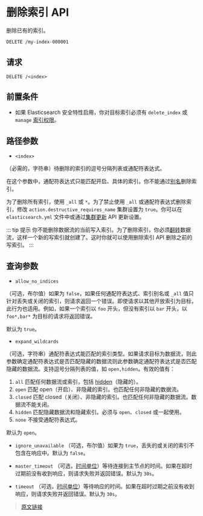 # 删除索引 API

删除已有的索引。

```bash
DELETE /my-index-000001
```

## 请求

`DELETE /<index>`

## 前置条件

- 如果 Elasticsearch 安全特性启用，你对目标索引必须有 `delete_index` 或 `manage` [索引权限](/secure_the_elastic_statck/user_authorization/security_privileges#索引权限)。

## 路径参数

- `<index>`

（必需的，字符串）待删除的索引的逗号分隔列表或通配符表达式。

在这个参数中，通配符表达式只能匹配开启、具体的索引。你不能通过[别名](/rest_apis/index_apis/bulk_index_alias)删除索引。

为了删除所有索引，使用 `_all` 或 `*`。为了禁止使用 `_all` 或通配符表达式删除索引，修改 `action.destructive_requires_name` 集群设置为 `true`。你可以在 `elasticsearch.yml` 文件中或通过[集群更新](/rest_apis/cluster_apis/cluster_update_settings.html) API 更新设置。

::: tip 提示
你不能删除数据流的当前写入索引。为了删除索引，你必须[翻转](/data_streams/data_streams#翻转)数据流，这样一个新的写索引就创建了。这时你就可以使用删除索引 API 删除之前的写索引。
:::

## 查询参数

- `allow_no_indices`

（可选，布尔值）如果为 `false`，如果任何通配符表达式、索引别名或 `_all` 值只针对丢失或关闭的索引，则请求返回一个错误。即使请求以其他开放索引为目标，此行为也适用。例如，如果一个索引以 `foo` 开头，但没有索引以 `bar` 开头，以 `foo*,bar*` 为目标的请求将返回错误。

默认为 `true`。

- `expand_wildcards`

（可选，字符串）通配符表达式能匹配的索引类型。如果请求目标为数据流，则此参数确定通配符表达式是否匹配隐藏的数据流则此参数确定通配符表达式是否匹配隐藏的数据流。支持逗号分隔列表的值，如 `open,hidden`。有效的值有：

1. `all`
匹配任何数据流或索引，包括 [hidden](/rest_apis/api_convention/multi_target_syntax#隐藏数据流和索引)（隐藏的）。
2. `open`
匹配 open（开启）、非隐藏的索引。也匹配任何非隐藏的数据流。
3. `closed`
匹配 closed（关闭）、非隐藏的索引。也匹配任何非隐藏的数据流。数据流不能关闭。
4. `hidden`
匹配隐藏数据流和隐藏索引。必须与 `open`、`closed` 或一起使用。
5. `none`
不接受通配符表达式。

默认为 `open`。

- `ignore_unavailable`
（可选，布尔值）如果为 `true`，丢失的或关闭的索引不包含在响应中。默认为 `false`。

- `master_timeout`
（可选，[时间单位](/rest_apis/api_convention/common_options#时间单位)）等待连接到主节点的时间。如果在超时过期前没有收到响应，则请求失败并返回错误。默认为 `30s`。

- `timeout`
（可选，[时间单位](/rest_apis/api_convention/common_options#时间单位)）等待响应的时间。如果在超时过期之前没有收到响应，则请求失败并返回错误。默认为 `30s`。

> [原文链接](https://www.elastic.co/guide/en/elasticsearch/reference/current/indices-delete-index.html)

